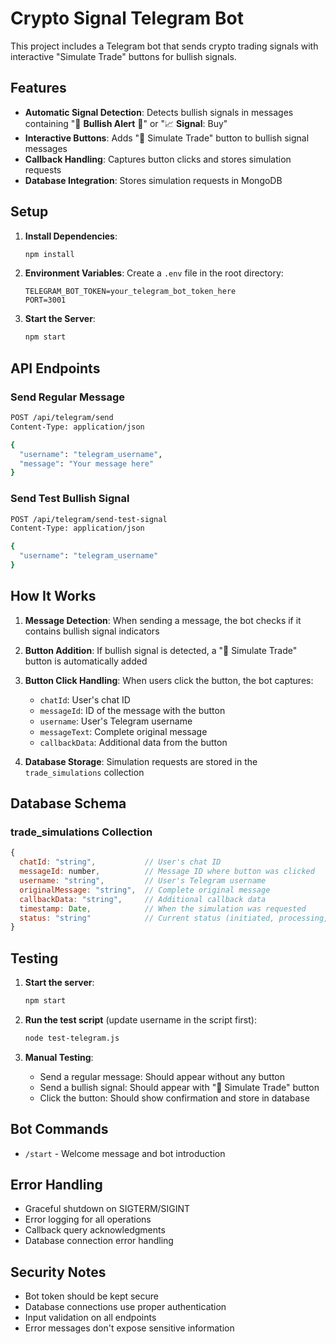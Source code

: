 # Crypto Signal Telegram Bot

This project includes a Telegram bot that sends crypto trading signals with interactive "Simulate Trade" buttons for bullish signals.

## Features

- **Automatic Signal Detection**: Detects bullish signals in messages containing "🚀 **Bullish Alert** 🚀" or "📈 **Signal**: Buy"
- **Interactive Buttons**: Adds "🚀 Simulate Trade" button to bullish signal messages
- **Callback Handling**: Captures button clicks and stores simulation requests
- **Database Integration**: Stores simulation requests in MongoDB

## Setup

1. **Install Dependencies**:
   ```bash
   npm install
   ```

2. **Environment Variables**:
   Create a `.env` file in the root directory:
   ```
   TELEGRAM_BOT_TOKEN=your_telegram_bot_token_here
   PORT=3001
   ```

3. **Start the Server**:
   ```bash
   npm start
   ```

## API Endpoints

### Send Regular Message
```bash
POST /api/telegram/send
Content-Type: application/json

{
  "username": "telegram_username",
  "message": "Your message here"
}
```

### Send Test Bullish Signal
```bash
POST /api/telegram/send-test-signal
Content-Type: application/json

{
  "username": "telegram_username"
}
```

## How It Works

1. **Message Detection**: When sending a message, the bot checks if it contains bullish signal indicators
2. **Button Addition**: If bullish signal is detected, a "🚀 Simulate Trade" button is automatically added
3. **Button Click Handling**: When users click the button, the bot captures:
   - `chatId`: User's chat ID
   - `messageId`: ID of the message with the button
   - `username`: User's Telegram username
   - `messageText`: Complete original message
   - `callbackData`: Additional data from the button

4. **Database Storage**: Simulation requests are stored in the `trade_simulations` collection

## Database Schema

### trade_simulations Collection
```javascript
{
  chatId: "string",           // User's chat ID
  messageId: number,          // Message ID where button was clicked
  username: "string",         // User's Telegram username
  originalMessage: "string",  // Complete original message
  callbackData: "string",     // Additional callback data
  timestamp: Date,            // When the simulation was requested
  status: "string"            // Current status (initiated, processing, completed, etc.)
}
```

## Testing

1. **Start the server**:
   ```bash
   npm start
   ```

2. **Run the test script** (update username in the script first):
   ```bash
   node test-telegram.js
   ```

3. **Manual Testing**:
   - Send a regular message: Should appear without any button
   - Send a bullish signal: Should appear with "🚀 Simulate Trade" button
   - Click the button: Should show confirmation and store in database

## Bot Commands

- `/start` - Welcome message and bot introduction

## Error Handling

- Graceful shutdown on SIGTERM/SIGINT
- Error logging for all operations
- Callback query acknowledgments
- Database connection error handling

## Security Notes

- Bot token should be kept secure
- Database connections use proper authentication
- Input validation on all endpoints
- Error messages don't expose sensitive information
